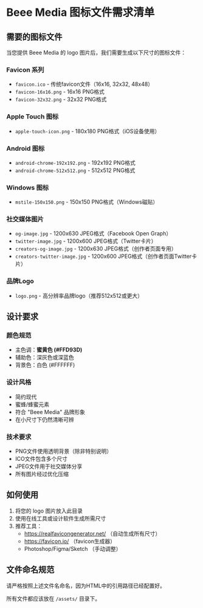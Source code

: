 # Beee Media 图标文件需求清单

## 需要的图标文件

当您提供 Beee Media 的 logo 图片后，我们需要生成以下尺寸的图标文件：

### Favicon 系列
- `favicon.ico` - 传统favicon文件（16x16, 32x32, 48x48）
- `favicon-16x16.png` - 16x16 PNG格式
- `favicon-32x32.png` - 32x32 PNG格式

### Apple Touch 图标
- `apple-touch-icon.png` - 180x180 PNG格式（iOS设备使用）

### Android 图标
- `android-chrome-192x192.png` - 192x192 PNG格式
- `android-chrome-512x512.png` - 512x512 PNG格式

### Windows 图标
- `mstile-150x150.png` - 150x150 PNG格式（Windows磁贴）

### 社交媒体图片
- `og-image.jpg` - 1200x630 JPEG格式（Facebook Open Graph）
- `twitter-image.jpg` - 1200x600 JPEG格式（Twitter卡片）
- `creators-og-image.jpg` - 1200x630 JPEG格式（创作者页面专用）
- `creators-twitter-image.jpg` - 1200x600 JPEG格式（创作者页面Twitter卡片）

### 品牌Logo
- `logo.png` - 高分辨率品牌logo（推荐512x512或更大）

## 设计要求

### 颜色规范
- 主色调：**蜜黄色 (#FFD93D)**
- 辅助色：深灰色或深蓝色
- 背景色：白色 (#FFFFFF)

### 设计风格
- 简约现代
- 蜜蜂/蜂蜜元素
- 符合 "Beee Media" 品牌形象
- 在小尺寸下仍然清晰可辨

### 技术要求
- PNG文件使用透明背景（除非特别说明）
- ICO文件包含多个尺寸
- JPEG文件用于社交媒体分享
- 所有图片经过优化压缩

## 如何使用

1. 将您的 logo 图片放入此目录
2. 使用在线工具或设计软件生成所需尺寸
3. 推荐工具：
   - https://realfavicongenerator.net/ （自动生成所有尺寸）
   - https://favicon.io/ （favicon生成器）
   - Photoshop/Figma/Sketch （手动调整）

## 文件命名规范

请严格按照上述文件名命名，因为HTML中的引用路径已经配置好。

所有文件都应该放在 `/assets/` 目录下。
